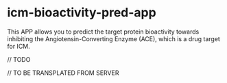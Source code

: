 # icm-bioactivity-pred-app
This APP allows you to predict the target protein bioactivity towards inhibiting the Angiotensin-Converting Enzyme (ACE), which is a drug target for ICM. 

// TODO

// TO BE TRANSPLATED FROM SERVER
